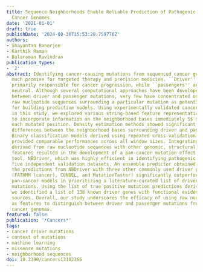 ```yaml
---
title: Sequence Neighborhoods Enable Reliable Prediction of Pathogenic Mutations in
  Cancer Genomes
date: '2021-01-01'
draft: true
publishDate: '2024-08-30T15:53:28.759776Z'
authors:
- Shayantan Banerjee
- Karthik Raman
- Balaraman Ravindran
publication_types:
- '2'
abstract: Identifying cancer-causing mutations from sequenced cancer genomes hold
  much promise for targeted therapy and precision medicine. ``Driver'' mutations are
  primarily responsible for cancer progression, while ``passengers'' are functionally
  neutral. Although several computational approaches have been developed for distinguishing
  between driver and passenger mutations, very few have concentrated on using the
  raw nucleotide sequences surrounding a particular mutation as potential features
  for building predictive models. Using experimentally validated cancer mutation data
  in this study, we explored various string-based feature representation techniques
  to incorporate information on the neighborhood bases immediately 5$′$ and 3$′$ from
  each mutated position. Density estimation methods showed significant distributional
  differences between the neighborhood bases surrounding driver and passenger mutations.
  Binary classification models derived using repeated cross-validation experiments
  provided comparable performances across all window sizes. Integrating sequence features
  derived from raw nucleotide sequences with other genomic, structural, and evolutionary
  features resulted in the development of a pan-cancer mutation effect prediction
  tool, NBDriver, which was highly efficient in identifying pathogenic variants from
  five independent validation datasets. An ensemble predictor obtained by combining
  the predictions from NBDriver with three other commonly used driver prediction tools
  (FATHMM (cancer), CONDEL, and MutationTaster) significantly outperformed existing
  pan-cancer models in prioritizing a literature-curated list of driver and passenger
  mutations. Using the list of true positive mutation predictions derived from NBDriver,
  we identified a list of 138 known driver genes with functional evidence from various
  sources. Overall, our study underscores the efficacy of using raw nucleotide sequences
  as features to distinguish between driver and passenger mutations from sequenced
  cancer genomes.
featured: false
publication: '*Cancers*'
tags:
- cancer driver mutations
- context of mutations
- machine learning
- missense mutations
- neighborhood sequences
doi: 10.3390/cancers13102366
---
```


